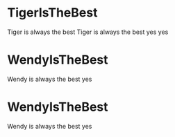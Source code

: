 # TigerIsTheBest
Tiger is always the best
Tiger is always the best
yes
yes
# WendyIsTheBest
Wendy is always the best
yes
# WendyIsTheBest
Wendy is always the best
yes
